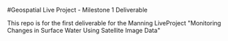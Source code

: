 #Geospatial Live Project - Milestone 1 Deliverable

This repo is for the first deliverable for the Manning LiveProject "Monitoring Changes in Surface Water Using Satellite Image Data"